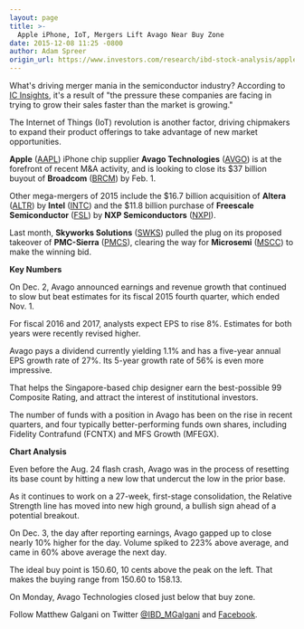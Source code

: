```yaml
---
layout: page
title: >-
  Apple iPhone, IoT, Mergers Lift Avago Near Buy Zone
date: 2015-12-08 11:25 -0800
author: Adam Spreer
origin_url: https://www.investors.com/research/ibd-stock-analysis/apple-iphone-iot-chip-stock-mergers-lift-avago-near-buy-zone/
---
```






What's driving merger mania in the semiconductor industry? According to [IC Insights](http://www.eetimes.com/author.asp?section_id=36&doc_id=1328395&_mc=NL_EET_EDT_EET_daily_20151202&cid=NL_EET_EDT_EET_daily_20151202&elq=9557fa5937574313a6c02cdc2d92bbb5&elqCampaignId=25979&elqaid=29625&elqat=1&elqTrackId=5ad113704b5c4b58a1ab12cdbebb7084), it's a result of "the pressure these companies are facing in trying to grow their sales faster than the market is growing."


The Internet of Things (IoT) revolution is another factor, driving chipmakers to expand their product offerings to take advantage of new market opportunities.


**Apple** ([AAPL](https://research.investors.com/quote.aspx?symbol=AAPL)) iPhone chip supplier **Avago Technologies** ([AVGO](https://research.investors.com/quote.aspx?symbol=AVGO)) is at the forefront of recent M&A activity, and is looking to close its $37 billion buyout of **Broadcom** ([BRCM](https://research.investors.com/quote.aspx?symbol=BRCM)) by Feb. 1.


Other mega-mergers of 2015 include the $16.7 billion acquisition of **Altera** ([ALTR](https://research.investors.com/quote.aspx?symbol=ALTR)) by **Intel** ([INTC](https://research.investors.com/quote.aspx?symbol=INTC)) and the $11.8 billion purchase of **Freescale Semiconductor** ([FSL](https://research.investors.com/quote.aspx?symbol=FSL)) by **NXP Semiconductors** ([NXPI](https://research.investors.com/quote.aspx?symbol=NXPI)).


Last month, **Skyworks Solutions** ([SWKS](https://research.investors.com/quote.aspx?symbol=SWKS)) pulled the plug on its proposed takeover of **PMC-Sierra** ([PMCS](https://research.investors.com/quote.aspx?symbol=PMCS)), clearing the way for **Microsemi** ([MSCC](https://research.investors.com/quote.aspx?symbol=MSCC)) to make the winning bid.


**Key Numbers**


On Dec. 2, Avago announced earnings and revenue growth that continued to slow but beat estimates for its fiscal 2015 fourth quarter, which ended Nov. 1.


For fiscal 2016 and 2017, analysts expect EPS to rise 8%. Estimates for both years were recently revised higher.


Avago pays a dividend currently yielding 1.1% and has a five-year annual EPS growth rate of 27%. Its 5-year growth rate of 56% is even more impressive.


That helps the Singapore-based chip designer earn the best-possible 99 Composite Rating, and attract the interest of institutional investors.


The number of funds with a position in Avago has been on the rise in recent quarters, and four typically better-performing funds own shares, including Fidelity Contrafund (FCNTX) and MFS Growth (MFEGX).


**Chart Analysis**


Even before the Aug. 24 flash crash, Avago was in the process of resetting its base count by hitting a new low that undercut the low in the prior base.


As it continues to work on a 27-week, first-stage consolidation, the Relative Strength line has moved into new high ground, a bullish sign ahead of a potential breakout.


On Dec. 3, the day after reporting earnings, Avago gapped up to close nearly 10% higher for the day. Volume spiked to 223% above average, and came in 60% above average the next day.


The ideal buy point is 150.60, 10 cents above the peak on the left. That makes the buying range from 150.60 to 158.13.


On Monday, Avago Technologies closed just below that buy zone.


Follow Matthew Galgani on Twitter [@IBD\_MGalgani](https://twitter.com/ibd_mgalgani) and [Facebook](https://www.facebook.com/pages/Matt-Galgani/435399186575951?fref=ts).




